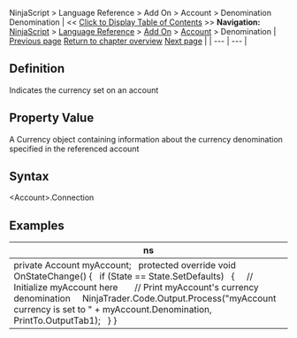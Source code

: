 ﻿
NinjaScript \> Language Reference \> Add On \> Account \> Denomination
Denomination
| \<\< [Click to Display Table of Contents](denomination.md) \>\> **Navigation:**     [NinjaScript](ninjascript-1.md) \> [Language Reference](language_reference_wip-1.md) \> [Add On](add_on-1.md) \> [Account](account_class-1.md) \> Denomination | [Previous page](createorder-1.md) [Return to chapter overview](account_class-1.md) [Next page](executions-1.md) |
| --- | --- |
## Definition
Indicates the currency set on an account
 
## Property Value
A Currency object containing information about the currency denomination specified in the referenced account
 
## Syntax
\<Account\>.Connection
## 
## Examples
| ns |
| --- |
| private Account myAccount;   protected override void OnStateChange() {    if (State \=\= State.SetDefaults)    {      // Initialize myAccount here        // Print myAccount's currency denomination      NinjaTrader.Code.Output.Process("myAccount currency is set to " \+ myAccount.Denomination, PrintTo.OutputTab1\);    } } |


